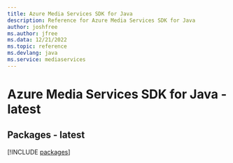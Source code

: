 ```yaml
---
title: Azure Media Services SDK for Java
description: Reference for Azure Media Services SDK for Java
author: joshfree
ms.author: jfree
ms.data: 12/21/2022
ms.topic: reference
ms.devlang: java
ms.service: mediaservices
---
```

# Azure Media Services SDK for Java - latest
## Packages - latest
[!INCLUDE [packages](media-services-index.md)]